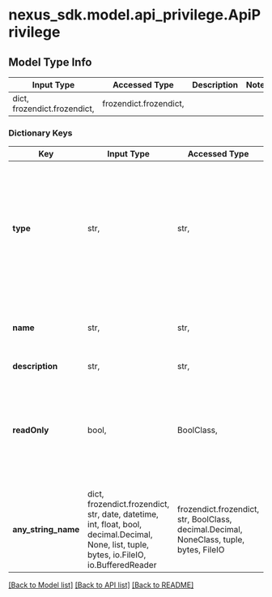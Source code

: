 # nexus_sdk.model.api_privilege.ApiPrivilege

## Model Type Info

| Input Type                   | Accessed Type          | Description | Notes |
| ---------------------------- | ---------------------- | ----------- | ----- |
| dict, frozendict.frozendict, | frozendict.frozendict, |             |

### Dictionary Keys

| Key                 | Input Type                                                                                                                                  | Accessed Type                                                                           | Description                                                                                                                               | Notes      |
| ------------------- | ------------------------------------------------------------------------------------------------------------------------------------------- | --------------------------------------------------------------------------------------- | ----------------------------------------------------------------------------------------------------------------------------------------- | ---------- |
| **type**            | str,                                                                                                                                        | str,                                                                                    | The type of privilege, each type covers different portions of the system. External values supplied to this will be ignored by the system. | [optional] |
| **name**            | str,                                                                                                                                        | str,                                                                                    | The name of the privilege. This value cannot be changed.                                                                                  | [optional] |
| **description**     | str,                                                                                                                                        | str,                                                                                    |                                                                                                                                           | [optional] |
| **readOnly**        | bool,                                                                                                                                       | BoolClass,                                                                              | Indicates whether the privilege can be changed. External values supplied to this will be ignored by the system.                           | [optional] |
| **any_string_name** | dict, frozendict.frozendict, str, date, datetime, int, float, bool, decimal.Decimal, None, list, tuple, bytes, io.FileIO, io.BufferedReader | frozendict.frozendict, str, BoolClass, decimal.Decimal, NoneClass, tuple, bytes, FileIO | any string name can be used but the value must be the correct type                                                                        | [optional] |

[[Back to Model list]](../../README.md#documentation-for-models) [[Back to API list]](../../README.md#documentation-for-api-endpoints) [[Back to README]](../../README.md)
